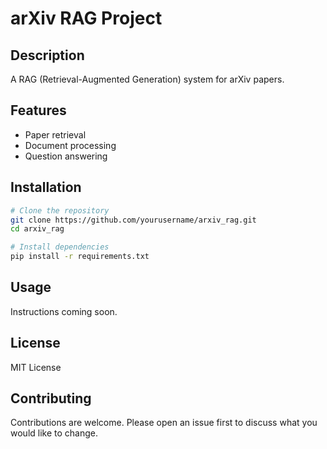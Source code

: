 # arXiv RAG Project

## Description
A RAG (Retrieval-Augmented Generation) system for arXiv papers.

## Features
- Paper retrieval
- Document processing
- Question answering

## Installation
```bash
# Clone the repository
git clone https://github.com/yourusername/arxiv_rag.git
cd arxiv_rag

# Install dependencies
pip install -r requirements.txt
```

## Usage
Instructions coming soon.

## License
MIT License

## Contributing
Contributions are welcome. Please open an issue first to discuss what you would like to change.